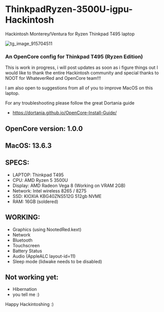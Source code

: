 # ThinkpadRyzen-3500U-igpu-Hackintosh
Hackintosh Monterey/Ventura for Ryzen Thinkpad T495 laptop

![tg_image_915704511](https://github.com/ItsOlegDm/ThinkpadRyzen-3500U-igpu-Hackintosh/assets/55553104/00198367-e95c-4f6f-aa2d-cc2631a0a466)


### An OpenCore config for Thinkpad T495 (Ryzen Edition) ###
This is work in progress, i will post updates as soon as i figure things out
I would like to thank the entire Hackintosh community and special thanks to NOOT for WhateverRed and OpenCore team!!!

I am also open to suggestions from all of you to improve MacOS on this laptop.

For any troubleshooting please follow the great Dortania guide
* https://dortania.github.io/OpenCore-Install-Guide/

## OpenCore version: 1.0.0 ##

## MacOS: 13.6.3 ##

## SPECS: ##
* LAPTOP: Thinkpad T495
* CPU: AMD Ryzen 5 3500U
* Display: AMD Radeon Vega 8 (Working on VRAM 2GB)
* Network: Intel wireless 8265 / 8275
* SSD: KIOXIA ‎KBG40ZNS512G 512gb NVME
* RAM: 16GB (soldered)

## WORKING: ##
* Graphics (using NootedRed.kext)
* Network
* Bluetooth
* Touchscreen
* Battery Status
* Audio (AppleALC layout-id=11)
* Sleep mode (lidwake needs to be disabled)


## Not working yet: ##
* Hibernation
* you tell me :)

Happy Hackintoshing :)
